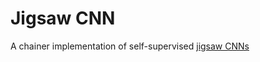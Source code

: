 # Jigsaw CNN

A chainer implementation of self-supervised [jigsaw CNNs](https://arxiv.org/abs/1603.09246) 
